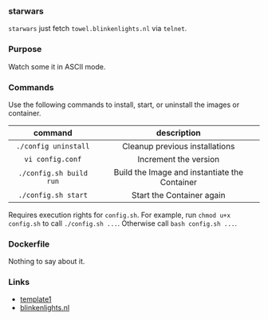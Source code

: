 ### starwars
`starwars` just fetch `towel.blinkenlights.nl` via `telnet`.

### Purpose
Watch some it in ASCII mode.

### Commands
Use the following commands to install, start, or uninstall the images or container.

| command | description |
|:-------:|:-----------:|
| `./config uninstall` | Cleanup previous installations |
| `vi config.conf` | Increment the version |
| `./config.sh build run` | Build the Image and instantiate the Container |
| `./config.sh start` | Start the Container again |

Requires execution rights for `config.sh`.
For example, run `chmod u+x config.sh` to call `./config.sh ...`.
Otherwise call `bash config.sh ...`.


### Dockerfile
Nothing to say about it.


### Links
* [template1](https://github.com/ulf1/waalfisk/tree/master/template1)
* [blinkenlights.nl](http://blinkenlights.nl/)
